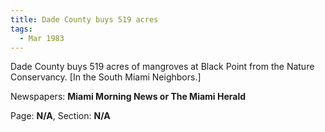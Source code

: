 ```yaml
---  
title: Dade County buys 519 acres  
tags:  
  - Mar 1983  
---  
```

  
Dade County buys 519 acres of mangroves at Black Point from the Nature Conservancy. [In the South Miami Neighbors.]  
  
Newspapers: **Miami Morning News or The Miami Herald**  
  
Page: **N/A**, Section: **N/A** 
